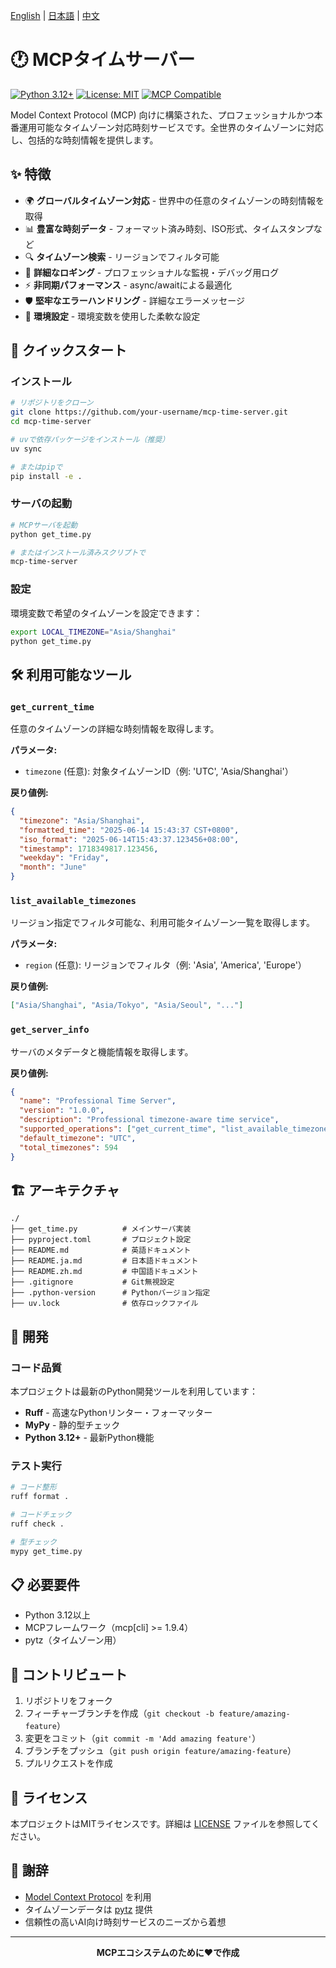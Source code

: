 <!-- 言語切替 -->
[English](README.md) | [日本語](README.ja.md) | [中文](README.zh.md)

# 🕐 MCPタイムサーバー

[![Python 3.12+](https://img.shields.io/badge/python-3.12+-blue.svg)](https://www.python.org/downloads/)
[![License: MIT](https://img.shields.io/badge/License-MIT-yellow.svg)](https://opensource.org/licenses/MIT)
[![MCP Compatible](https://img.shields.io/badge/MCP-Compatible-green.svg)](https://modelcontextprotocol.io/)

Model Context Protocol (MCP) 向けに構築された、プロフェッショナルかつ本番運用可能なタイムゾーン対応時刻サービスです。全世界のタイムゾーンに対応し、包括的な時刻情報を提供します。

## ✨ 特徴

- 🌍 **グローバルタイムゾーン対応** - 世界中の任意のタイムゾーンの時刻情報を取得
- 📊 **豊富な時刻データ** - フォーマット済み時刻、ISO形式、タイムスタンプなど
- 🔍 **タイムゾーン検索** - リージョンでフィルタ可能
- 📝 **詳細なロギング** - プロフェッショナルな監視・デバッグ用ログ
- ⚡ **非同期パフォーマンス** - async/awaitによる最適化
- 🛡️ **堅牢なエラーハンドリング** - 詳細なエラーメッセージ
- 🔧 **環境設定** - 環境変数を使用した柔軟な設定

## 🚀 クイックスタート

### インストール

```bash
# リポジトリをクローン
git clone https://github.com/your-username/mcp-time-server.git
cd mcp-time-server

# uvで依存パッケージをインストール（推奨）
uv sync

# またはpipで
pip install -e .
```

### サーバの起動

```bash
# MCPサーバを起動
python get_time.py

# またはインストール済みスクリプトで
mcp-time-server
```

### 設定

環境変数で希望のタイムゾーンを設定できます：

```bash
export LOCAL_TIMEZONE="Asia/Shanghai"
python get_time.py
```

## 🛠️ 利用可能なツール

### `get_current_time`

任意のタイムゾーンの詳細な時刻情報を取得します。

**パラメータ:**
- `timezone` (任意): 対象タイムゾーンID（例: 'UTC', 'Asia/Shanghai'）

**戻り値例:**
```json
{
  "timezone": "Asia/Shanghai",
  "formatted_time": "2025-06-14 15:43:37 CST+0800",
  "iso_format": "2025-06-14T15:43:37.123456+08:00",
  "timestamp": 1718349817.123456,
  "weekday": "Friday",
  "month": "June"
}
```

### `list_available_timezones`

リージョン指定でフィルタ可能な、利用可能タイムゾーン一覧を取得します。

**パラメータ:**
- `region` (任意): リージョンでフィルタ（例: 'Asia', 'America', 'Europe'）

**戻り値例:**
```json
["Asia/Shanghai", "Asia/Tokyo", "Asia/Seoul", "..."]
```

### `get_server_info`

サーバのメタデータと機能情報を取得します。

**戻り値例:**
```json
{
  "name": "Professional Time Server",
  "version": "1.0.0",
  "description": "Professional timezone-aware time service",
  "supported_operations": ["get_current_time", "list_available_timezones", "get_server_info"],
  "default_timezone": "UTC",
  "total_timezones": 594
}
```

## 🏗️ アーキテクチャ

```
./
├── get_time.py          # メインサーバ実装
├── pyproject.toml       # プロジェクト設定
├── README.md            # 英語ドキュメント
├── README.ja.md         # 日本語ドキュメント
├── README.zh.md         # 中国語ドキュメント
├── .gitignore           # Git無視設定
├── .python-version      # Pythonバージョン指定
├── uv.lock              # 依存ロックファイル
```

## 🔧 開発

### コード品質

本プロジェクトは最新のPython開発ツールを利用しています：

- **Ruff** - 高速なPythonリンター・フォーマッター
- **MyPy** - 静的型チェック
- **Python 3.12+** - 最新Python機能

### テスト実行

```bash
# コード整形
ruff format .

# コードチェック
ruff check .

# 型チェック
mypy get_time.py
```

## 📋 必要要件

- Python 3.12以上
- MCPフレームワーク（mcp[cli] >= 1.9.4）
- pytz（タイムゾーン用）

## 🤝 コントリビュート

1. リポジトリをフォーク
2. フィーチャーブランチを作成（`git checkout -b feature/amazing-feature`）
3. 変更をコミット（`git commit -m 'Add amazing feature'`）
4. ブランチをプッシュ（`git push origin feature/amazing-feature`）
5. プルリクエストを作成

## 📄 ライセンス

本プロジェクトはMITライセンスです。詳細は [LICENSE](LICENSE) ファイルを参照してください。

## 🙏 謝辞

- [Model Context Protocol](https://modelcontextprotocol.io/) を利用
- タイムゾーンデータは [pytz](https://pythonhosted.org/pytz/) 提供
- 信頼性の高いAI向け時刻サービスのニーズから着想

---

<div align="center">
  <strong>MCPエコシステムのために❤️で作成</strong>
</div> 